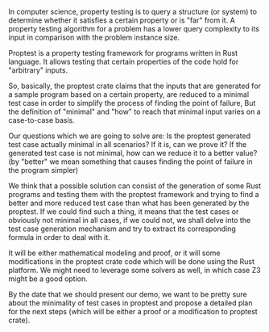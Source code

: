 In computer science, property testing is to query a structure (or system) to determine whether it satisfies a certain property or is "far" from it.
A property testing algorithm for a problem has a lower query complexity to its input in comparison with the problem instance size.

Proptest is a property testing framework for programs written in Rust language. It allows testing that certain properties of the code hold for "arbitrary" inputs.


So, basically, the proptest crate claims that the inputs that are generated for a sample program based on a certain property, are reduced to a minimal test case in order to simplify the 
process of finding the point of failure, But the definition of "minimal" and "how" to reach that minimal input varies on a case-to-case basis.

Our questions which we are going to solve are:
Is the proptest generated test case actually minimal in all scenarios? If it is, can we prove it?
If the generated test case is not minimal, how can we reduce it to a better value? (by "better" we mean something that causes finding the point of failure in the program simpler)

We think that a possible solution can consist of the generation of some Rust programs and testing them with the proptest framework and trying to find a better and more reduced test case than what has
been generated by the proptest. If we could find such a thing, it means that the test cases or obviously not minimal in all cases, if we could not, we shall delve into the test case generation mechanism and try to extract its corresponding formula in order to deal with it.

It will be either mathematical modeling and proof, or it will some modifications in the proptest crate code which will be done using the Rust platform. We might need to leverage some solvers as well, in which case Z3 might be a good option.

By the date that we should present our demo, we want to be pretty sure about the minimality of test cases in proptest and propose a detailed plan for the next steps (which will be either a proof or a modification to proptest crate).